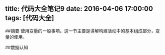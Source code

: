 title: 代码大全笔记9
date: 2016-04-06 17:00:00
tags: [代码大全]
---

##摘要
使用变量的一般事项。这一节主要是讲解构建活动中的基本组成部分，变量的使用。

<!--more-->

##数据认知
